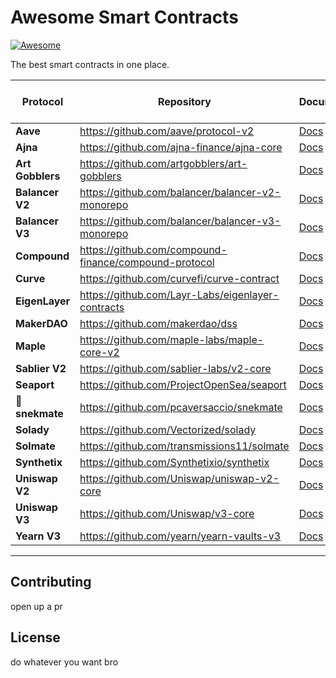 # Awesome Smart Contracts

[![Awesome](https://awesome.re/badge.svg)](https://awesome.re)

The best smart contracts in one place. 

| Protocol         | Repository                                            | Documentation                                                   | The Bytecode Episode                                                            |
| ---------------- | ----------------------------------------------------- | --------------------------------------------------------------- | ------------------------------------------------------------------------------- |
| **Aave**         | https://github.com/aave/protocol-v2                   | [Docs](https://docs.aave.com/)                                  | N/A                                                                             |
| **Ajna**         | https://github.com/ajna-finance/ajna-core             | [Docs](https://docs.ajna.finance/)                              | N/A                                                                             |
| **Art Gobblers** | https://github.com/artgobblers/art-gobblers           | [Docs](https://www.paradigm.xyz/2022/09/art-gobblers)           | N/A                                                                             |
| **Balancer V2**  | https://github.com/balancer/balancer-v2-monorepo      | [Docs](https://docs.balancer.fi/)                               | N/A                                                                             |
| **Balancer V3**  | https://github.com/balancer/balancer-v3-monorepo      | [Docs](https://docs-v3.balancer.fi/)                            | N/A                                                                             |
| **Compound**     | https://github.com/compound-finance/compound-protocol | [Docs](https://compound.finance/docs)                           | N/A                                                                             |
| **Curve**        | https://github.com/curvefi/curve-contract             | [Docs](https://docs.curve.fi/)                                  | N/A                                                                             |
| **EigenLayer**   | https://github.com/Layr-Labs/eigenlayer-contracts     | [Docs](https://docs.eigenlayer.xyz)                             | N/A                                                                             |
| **MakerDAO**     | https://github.com/makerdao/dss                       | [Docs](https://docs.makerdao.com/)                              | N/A                                                                             |
| **Maple**        | https://github.com/maple-labs/maple-core-v2           | [Docs](https://docs.maple.finance/)                             | [Youtube](https://www.youtube.com/watch?v=nG_QTMGVL3U&t=2358s&ab_channel=shafu) |
| **Sablier V2**   | https://github.com/sablier-labs/v2-core               | [Docs](https://docs.sablier.com)                                | [Youtube](https://www.youtube.com/watch?v=Mh0akz5ybZ8&t=11s&ab_channel=shafu)   |
| **Seaport**      | https://github.com/ProjectOpenSea/seaport             | [Docs](https://docs.opensea.io/v2.0/reference/seaport-overview) | [Youtube](https://www.youtube.com/watch?v=mvRrRV_eNLQ&ab_channel=shafu)         |
| **🐍 snekmate**  | https://github.com/pcaversaccio/snekmate              | [Docs](https://github.com/pcaversaccio/snekmate#readme)         | N/A                                                                             |
| **Solady**       | https://github.com/Vectorized/solady                  | [Docs](https://github.com/Vectorized/solady#readme)             | N/A                                                                             |
| **Solmate**      | https://github.com/transmissions11/solmate            | [Docs](https://github.com/transmissions11/solmate#readme)       | N/A                                                                             |
| **Synthetix**    | https://github.com/Synthetixio/synthetix              | [Docs](https://docs.synthetix.io/)                              | N/A                                                                             |
| **Uniswap V2**   | https://github.com/Uniswap/uniswap-v2-core            | [Docs](https://docs.uniswap.org/)                               | N/A                                                                             |
| **Uniswap V3**   | https://github.com/Uniswap/v3-core                    | [Docs](https://docs.uniswap.org/protocol/V3/introduction)       | N/A                                                                             |
| **Yearn V3**   | https://github.com/yearn/yearn-vaults-v3                    | [Docs](https://docs.yearn.fi/developers/v3/overview)       | N/A                                                                             |

---

## Contributing

open up a pr

## License

do whatever you want bro
